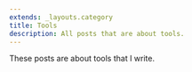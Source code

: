 ```yaml
---
extends: _layouts.category
title: Tools
description: All posts that are about tools.
---
```


These posts are about tools that I write.
